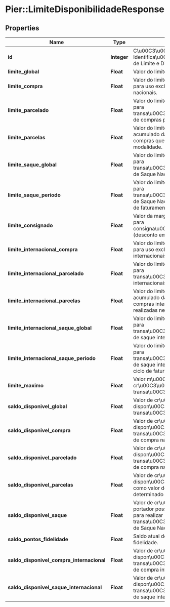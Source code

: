 # Pier::LimiteDisponibilidadeResponse

## Properties
Name | Type | Description | Notes
------------ | ------------- | ------------- | -------------
**id** | **Integer** | C\u00C3\u00B3digo de Identifica\u00C3\u00A7\u00C3\u00A3o de Limite e Disponibilidade (id). | 
**limite_global** | **Float** | Valor do limite de cr\u00C3\u00A9dito. | 
**limite_compra** | **Float** | Valor do limite de cr\u00C3\u00A9dito para uso exclusivo em compras nacionais. | 
**limite_parcelado** | **Float** | Valor do limite de cr\u00C3\u00A9dito para transa\u00C3\u00A7\u00C3\u00B5es de compras parceladas. | 
**limite_parcelas** | **Float** | Valor do limite de cr\u00C3\u00A9dito acumulado da soma das parcelas das compras que forem realizadas nesta modalidade. | 
**limite_saque_global** | **Float** | Valor do limite de cr\u00C3\u00A9dito para transa\u00C3\u00A7\u00C3\u00B5es de Saque Nacional. | 
**limite_saque_periodo** | **Float** | Valor do limite de cr\u00C3\u00A9dito para transa\u00C3\u00A7\u00C3\u00B5es de Saque Nacional dentro de cada ciclo de faturamento. | 
**limite_consignado** | **Float** | Valor da margem de cr\u00C3\u00A9dito para consigna\u00C3\u00A7\u00C3\u00B5es (desconto em folha). | 
**limite_internacional_compra** | **Float** | Valor do limite de cr\u00C3\u00A9dito para uso exclusivo em compras internacionais. | 
**limite_internacional_parcelado** | **Float** | Valor do limite de cr\u00C3\u00A9dito para transa\u00C3\u00A7\u00C3\u00B5es internacionais de compras parceladas. | 
**limite_internacional_parcelas** | **Float** | Valor do limite de cr\u00C3\u00A9dito acumulado da soma das parcelas das compras internacionais que forem realizadas nesta modalidade. | 
**limite_internacional_saque_global** | **Float** | Valor do limite de cr\u00C3\u00A9dito para transa\u00C3\u00A7\u00C3\u00B5es de saque internacional. | 
**limite_internacional_saque_periodo** | **Float** | Valor do limite de cr\u00C3\u00A9dito para transa\u00C3\u00A7\u00C3\u00B5es de saque internacional dentro de cada ciclo de faturamento. | 
**limite_maximo** | **Float** | Valor m\u00C3\u00A1ximo do limite de cr\u00C3\u00A9dito para realizar transa\u00C3\u00A7\u00C3\u00B5es. | 
**saldo_disponivel_global** | **Float** | Valor de cr\u00C3\u00A9dito dispon\u00C3\u00ADvel para transa\u00C3\u00A7\u00C3\u00B5es. | 
**saldo_disponivel_compra** | **Float** | Valor de cr\u00C3\u00A9dito dispon\u00C3\u00ADvel para transa\u00C3\u00A7\u00C3\u00B5es de compra nacional. | 
**saldo_disponivel_parcelado** | **Float** | Valor de cr\u00C3\u00A9dito dispon\u00C3\u00ADvel para transa\u00C3\u00A7\u00C3\u00B5es de compra nacional parcelada. | 
**saldo_disponivel_parcelas** | **Float** | Valor de cr\u00C3\u00A9dito dispon\u00C3\u00ADvel para utilizar como valor de parcelas Nacionais em um determinado ciclo de faturamento. | 
**saldo_disponivel_saque** | **Float** | Valor de cr\u00C3\u00A9dito que o portador possui dispon\u00C3\u00ADvel para realizar transa\u00C3\u00A7\u00C3\u00B5es de Saque Nacional. | 
**saldo_pontos_fidelidade** | **Float** | Saldo atual de pontos do programa de fidelidade. | 
**saldo_disponivel_compra_internacional** | **Float** | Valor de cr\u00C3\u00A9dito dispon\u00C3\u00ADvel para transa\u00C3\u00A7\u00C3\u00B5es de compra internacional. | 
**saldo_disponivel_saque_internacional** | **Float** | Valor de cr\u00C3\u00A9dito dispon\u00C3\u00ADvel para transa\u00C3\u00A7\u00C3\u00B5es de saque internacional. | 



